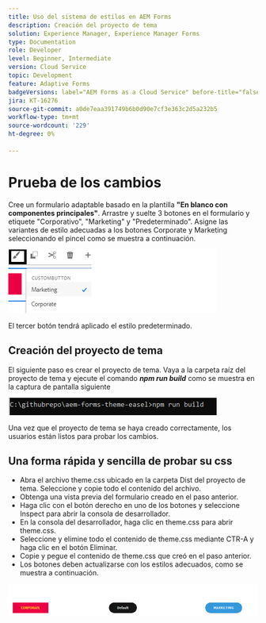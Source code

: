 ```yaml
---
title: Uso del sistema de estilos en AEM Forms
description: Creación del proyecto de tema
solution: Experience Manager, Experience Manager Forms
type: Documentation
role: Developer
level: Beginner, Intermediate
version: Cloud Service
topic: Development
feature: Adaptive Forms
badgeVersions: label="AEM Forms as a Cloud Service" before-title="false"
jira: KT-16276
source-git-commit: a0de7eaa391749b6b0d90e7cf3e363c2d5a232b5
workflow-type: tm+mt
source-wordcount: '229'
ht-degree: 0%

---
```



# Prueba de los cambios

Cree un formulario adaptable basado en la plantilla **&quot;En blanco con componentes principales&quot;**. Arrastre y suelte 3 botones en el formulario y etiquete &quot;Corporativo&quot;, &quot;Marketing&quot; y &quot;Predeterminado&quot;.
Asigne las variantes de estilo adecuadas a los botones Corporate y Marketing seleccionando el pincel como se muestra a continuación.

![estilos](assets/marketing-variation.png)

El tercer botón tendrá aplicado el estilo predeterminado.

## Creación del proyecto de tema

El siguiente paso es crear el proyecto de tema. Vaya a la carpeta raíz del proyecto de tema y ejecute el comando _**npm run build**_ como se muestra en la captura de pantalla siguiente

![tema de compilación](assets/build-theme.png)

Una vez que el proyecto de tema se haya creado correctamente, los usuarios están listos para probar los cambios.

## Una forma rápida y sencilla de probar su css

* Abra el archivo theme.css ubicado en la carpeta Dist del proyecto de tema. Seleccione y copie todo el contenido del archivo.
* Obtenga una vista previa del formulario creado en el paso anterior.
* Haga clic con el botón derecho en uno de los botones y seleccione Inspect para abrir la consola de desarrollador.
* En la consola del desarrollador, haga clic en theme.css para abrir theme.css.
* Seleccione y elimine todo el contenido de theme.css mediante CTR-A y haga clic en el botón Eliminar.
* Copie y pegue el contenido de theme.css que creó en el paso anterior.
* Los botones deben actualizarse con los estilos adecuados, como se muestra a continuación.

![botones finales](assets/final-state-buttons.png)

